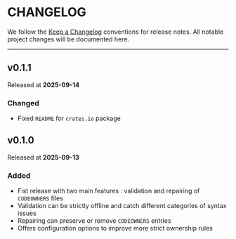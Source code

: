 # CHANGELOG

We follow the [Keep a Changelog](https://keepachangelog.com)
conventions for release notes. All notable project changes will be documented here.

---

## v0.1.1

Released at **2025-09-14**

### Changed

- Fixed `README` for `crates.io` package

## v0.1.0

Released at **2025-09-13**

### Added

- Fist release with two main features : validation and repairing of `CODEOWNERS` files
- Validation can be strictly offline and catch different categories of syntax issues
- Repairing can preserve or remove `CODEOWNERS` entries
- Offers configuration options to improve more strict ownership rules

